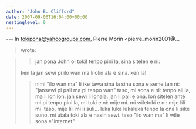 ```yaml
---
author: "John E. Clifford"
date: 2007-09-06T16:04:00+00:00
nestinglevel: 0
---
```

\---
 In [tokipona@yahoogroups.com](mailto://tokipona@yahoogroups.com), Pierre Morin <pierre\_morin2001@...
>wrote:

>> jan pona John o! toki!
> tenpo pini la, sina sitelen e ni:
> 
>ken la jan sewi pi ilo wan ma li olin ala e sina.
> ken la!
>> nimi "ilo wan ma" li ike tawa sina la sina sona e seme tan ni: "jansewi pi pali ma pi tenpo wan"
>> taso, mi sona e ni: tenpo ali la, ma li lon lon. jan sewi li lonala. jan li pali e ona.
>> lon sitelen ante mi pi tenpo pini la, mi toki e ni: mije mi. mi wiletoki e ni: mije lili mi. taso, mije lili mi li suli... luka luka lukaluka tenpo la ona li sike suno.
>mi utala toki ala e nasin sewi. taso "ilo wan ma" li wile sona e"internet"